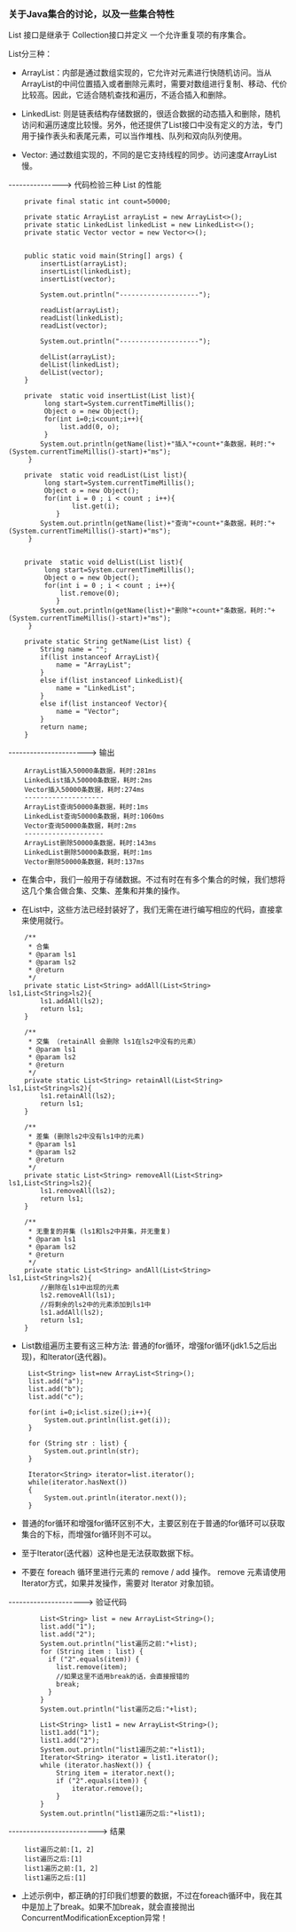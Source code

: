 ### 关于Java集合的讨论，以及一些集合特性


List 接口是继承于 Collection接口并定义 一个允许重复项的有序集合。


List分三种：

 - ArrayList：内部是通过数组实现的，它允许对元素进行快随机访问。当从ArrayList的中间位置插入或者删除元素时，需要对数组进行复制、移动、代价比较高。因此，它适合随机查找和遍历，不适合插入和删除。

 - LinkedList: 则是链表结构存储数据的，很适合数据的动态插入和删除，随机访问和遍历速度比较慢。另外，他还提供了List接口中没有定义的方法，专门用于操作表头和表尾元素，可以当作堆栈、队列和双向队列使用。

 - Vector: 通过数组实现的，不同的是它支持线程的同步。访问速度ArrayList慢。


---------------> 代码检验三种 List 的性能
```
    private final static int count=50000;
    
    private static ArrayList arrayList = new ArrayList<>();  
    private static LinkedList linkedList = new LinkedList<>();  
    private static Vector vector = new Vector<>();  
     

    public static void main(String[] args) {
        insertList(arrayList);
        insertList(linkedList);
        insertList(vector);
        
        System.out.println("--------------------");
        
        readList(arrayList);
        readList(linkedList);
        readList(vector);
        
        System.out.println("--------------------");
        
        delList(arrayList);
        delList(linkedList);
        delList(vector);
    }

    private  static void insertList(List list){   
         long start=System.currentTimeMillis();   
         Object o = new Object();   
         for(int i=0;i<count;i++){   
             list.add(0, o);   
         }
        System.out.println(getName(list)+"插入"+count+"条数据，耗时:"+(System.currentTimeMillis()-start)+"ms");
     }   
    
    private  static void readList(List list){   
         long start=System.currentTimeMillis();   
         Object o = new Object();   
         for(int i = 0 ; i < count ; i++){  
                list.get(i);  
            }
        System.out.println(getName(list)+"查询"+count+"条数据，耗时:"+(System.currentTimeMillis()-start)+"ms");
     }  
    
    
    private  static void delList(List list){   
         long start=System.currentTimeMillis();   
         Object o = new Object();   
         for(int i = 0 ; i < count ; i++){  
             list.remove(0);   
            }
        System.out.println(getName(list)+"删除"+count+"条数据，耗时:"+(System.currentTimeMillis()-start)+"ms");
     }  
    
    private static String getName(List list) {  
        String name = "";  
        if(list instanceof ArrayList){  
            name = "ArrayList";  
        }  
        else if(list instanceof LinkedList){  
            name = "LinkedList";  
        }  
        else if(list instanceof Vector){  
            name = "Vector";  
        }  
        return name;  
    }  
```

----------------------> 输出
```
    ArrayList插入50000条数据，耗时:281ms
    LinkedList插入50000条数据，耗时:2ms
    Vector插入50000条数据，耗时:274ms
    --------------------
    ArrayList查询50000条数据，耗时:1ms
    LinkedList查询50000条数据，耗时:1060ms
    Vector查询50000条数据，耗时:2ms
    --------------------
    ArrayList删除50000条数据，耗时:143ms
    LinkedList删除50000条数据，耗时:1ms
    Vector删除50000条数据，耗时:137ms
```





 - 在集合中，我们一般用于存储数据。不过有时在有多个集合的时候，我们想将这几个集合做合集、交集、差集和并集的操作。

 - 在List中，这些方法已经封装好了，我们无需在进行编写相应的代码，直接拿来使用就行。

```
    /**
     * 合集
     * @param ls1
     * @param ls2
     * @return
     */
    private static List<String> addAll(List<String> ls1,List<String>ls2){
        ls1.addAll(ls2);
        return ls1;
    }
    
    /**
     * 交集 （retainAll 会删除 ls1在ls2中没有的元素）
     * @param ls1
     * @param ls2
     * @return
     */
    private static List<String> retainAll(List<String> ls1,List<String>ls2){
        ls1.retainAll(ls2);
        return ls1;
    }
    
    /**
     * 差集 (删除ls2中没有ls1中的元素)
     * @param ls1
     * @param ls2
     * @return
     */
    private static List<String> removeAll(List<String> ls1,List<String>ls2){
        ls1.removeAll(ls2);
        return ls1;
    }
    
    /**
     * 无重复的并集 (ls1和ls2中并集，并无重复)
     * @param ls1
     * @param ls2
     * @return
     */
    private static List<String> andAll(List<String> ls1,List<String>ls2){
        //删除在ls1中出现的元素
        ls2.removeAll(ls1);
        //将剩余的ls2中的元素添加到ls1中
        ls1.addAll(ls2);
        return ls1;
    }
```


 - List数组遍历主要有这三种方法: 普通的for循环，增强for循环(jdk1.5之后出现)，和Iterator(迭代器)。

```
     List<String> list=new ArrayList<String>();
     list.add("a");
     list.add("b");
     list.add("c");
     
     for(int i=0;i<list.size();i++){
         System.out.println(list.get(i));
     }

     for (String str : list) {  
         System.out.println(str);
     }
     
     Iterator<String> iterator=list.iterator();
     while(iterator.hasNext())
     {
         System.out.println(iterator.next());
     }
```

 - 普通的for循环和增强for循环区别不大，主要区别在于普通的for循环可以获取集合的下标，而增强for循环则不可以。
 - 至于Iterator(迭代器）这种也是无法获取数据下标。


 - 不要在 foreach 循环里进行元素的 remove / add 操作。 remove 元素请使用Iterator方式，如果并发操作，需要对 Iterator 对象加锁。


---------------------> 验证代码
```
        List<String> list = new ArrayList<String>();
        list.add("1");
        list.add("2");
        System.out.println("list遍历之前:"+list);
        for (String item : list) {
          if ("2".equals(item)) {
            list.remove(item);
            //如果这里不适用break的话，会直接报错的
            break; 
          }
        } 
        System.out.println("list遍历之后:"+list);
        
        List<String> list1 = new ArrayList<String>();
        list1.add("1");
        list1.add("2");
        System.out.println("list1遍历之前:"+list1);
        Iterator<String> iterator = list1.iterator();
        while (iterator.hasNext()) {
            String item = iterator.next();
            if ("2".equals(item)) {
                iterator.remove();
            }
        }
        System.out.println("list1遍历之后:"+list1);
```

-------------------------> 结果
```
    list遍历之前:[1, 2]
    list遍历之后:[1]
    list1遍历之前:[1, 2]
    list1遍历之后:[1]
```
 - 上述示例中，都正确的打印我们想要的数据，不过在foreach循环中，我在其中是加上了break。如果不加break，就会直接抛出ConcurrentModificationException异常！




















